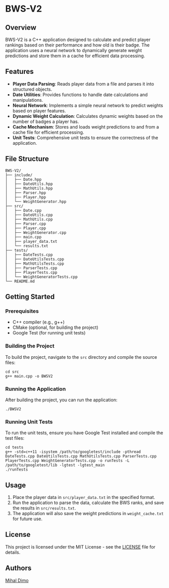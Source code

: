 # BWS-V2

## Overview
BWS-V2 is a C++ application designed to calculate and predict player rankings based on their performance and how old is their badge. The application uses a neural network to dynamically generate weight predictions and store them in a cache for efficient data processing.

## Features
- **Player Data Parsing**: Reads player data from a file and parses it into structured objects.
- **Date Utilities**: Provides functions to handle date calculations and manipulations.
- **Neural Network**: Implements a simple neural network to predict weights based on player features.
- **Dynamic Weight Calculation**: Calculates dynamic weights based on the number of badges a player has.
- **Cache Mechanism**: Stores and loads weight predictions to and from a cache file for efficient processing.
- **Unit Tests**: Comprehensive unit tests to ensure the correctness of the application.

## File Structure
```
BWS-V2/
├── include/
│   ├── Date.hpp
│   ├── DateUtils.hpp
│   ├── MathUtils.hpp
│   ├── Parser.hpp
│   ├── Player.hpp
│   └── WeightGenerator.hpp
├── src/
│   ├── Date.cpp
│   ├── DateUtils.cpp
│   ├── MathUtils.cpp
│   ├── Parser.cpp
│   ├── Player.cpp
│   ├── WeightGenerator.cpp
│   ├── main.cpp
│   ├── player_data.txt
│   └── results.txt
├── tests/
│   ├── DateTests.cpp
│   ├── DateUtilsTests.cpp
│   ├── MathUtilsTests.cpp
│   ├── ParserTests.cpp
│   ├── PlayerTests.cpp
│   └── WeightGeneratorTests.cpp
└── README.md
```

## Getting Started

### Prerequisites
- C++ compiler (e.g., g++)
- CMake (optional, for building the project)
- Google Test (for running unit tests)

### Building the Project
To build the project, navigate to the `src` directory and compile the source files:
```
cd src
g++ main.cpp -o BWSV2
```

### Running the Application
After building the project, you can run the application:
```
./BWSV2
```

### Running Unit Tests
To run the unit tests, ensure you have Google Test installed and compile the test files:
```
cd tests
g++ -std=c++11 -isystem /path/to/googletest/include -pthread DateTests.cpp DateUtilsTests.cpp MathUtilsTests.cpp ParserTests.cpp PlayerTests.cpp WeightGeneratorTests.cpp -o runTests -L /path/to/googletest/lib -lgtest -lgtest_main
./runTests
```

## Usage
1. Place the player data in `src/player_data.txt` in the specified format.
2. Run the application to parse the data, calculate the BWS ranks, and save the results in `src/results.txt`.
3. The application will also save the weight predictions in `weight_cache.txt` for future use.

## License
This project is licensed under the MIT License - see the [LICENSE](LICENSE) file for details.

## Authors

[Mihal Dimo](https://github.com/mhdimo)